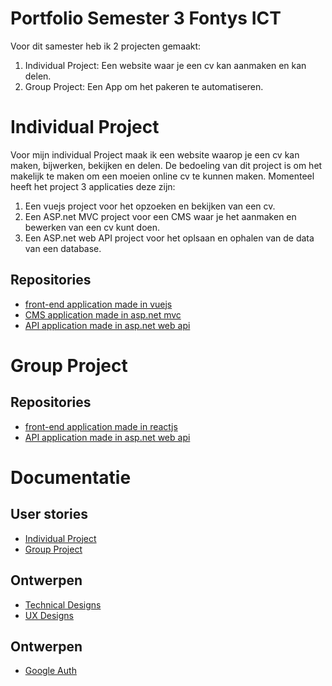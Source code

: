 # Portfolio Semester 3 Fontys ICT

Voor dit samester heb ik 2 projecten gemaakt: 
1. Individual Project: Een website waar je een cv kan aanmaken en kan delen.
2. Group Project: Een App om het pakeren te automatiseren.

# Individual Project

Voor mijn individual Project maak ik een website waarop je een cv kan maken, bijwerken, bekijken en delen.
De bedoeling van dit project is om het makelijk te maken om een moeien online cv te kunnen maken.
Momenteel heeft het project 3 applicaties deze zijn:
1. Een vuejs project voor het opzoeken en bekijken van een cv.
2. Een ASP.net MVC project voor een CMS waar je het aanmaken en bewerken van een cv kunt doen.
3. Een ASP.net web API project voor het oplsaan en ophalen van de data van een database.

## Repositories
- [front-end application made in vuejs](https://github.com/davey2206/MijnCV/tree/master/mijncv)
- [CMS application made in asp.net mvc](https://github.com/davey2206/MijnCV_CMS)
- [API application made in asp.net web api](https://github.com/davey2206/MijnCV_API)

# Group Project

## Repositories
- [front-end application made in reactjs](https://github.com/davey2206/proftaak_s3_front-end)
- [API application made in asp.net web api](https://github.com/davey2206/Proftaak_S3_API)

# Documentatie

## User stories
- [Individual Project](https://github.com/davey2206/Portfolio_Semester_3/blob/main/Documentatie/UserStories/UserStories_Individual_Project.md)
- [Group Project](https://github.com/davey2206/Portfolio_Semester_3/blob/main/Documentatie/UserStories/UserStories_Group_Project.md)

## Ontwerpen
- [Technical Designs](https://github.com/davey2206/Portfolio_Semester_3/blob/main/Documentatie/Ontwerpen/Technical_design.md)
- [UX Designs](https://github.com/davey2206/Portfolio_Semester_3/blob/main/Documentatie/Ontwerpen/UX.md)

## Ontwerpen
- [Google Auth](https://github.com/davey2206/Portfolio_Semester_3/blob/main/Documentatie/Research/Research_Google_login.md)
